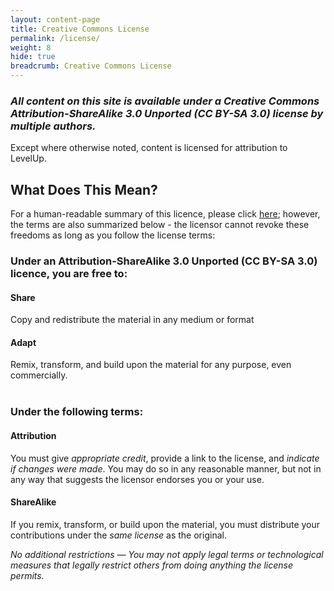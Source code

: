 ```yaml
---
layout: content-page
title: Creative Commons License
permalink: /license/
weight: 8
hide: true
breadcrumb: Creative Commons License
---
```

### *All content on this site is available under a Creative Commons Attribution-ShareAlike 3.0 Unported (CC BY-SA 3.0) license by multiple authors.*

Except where otherwise noted, content is licensed for attribution to LevelUp.

## What Does This Mean?
For a human-readable summary of this licence, please click [here](https://creativecommons.org/licenses/by-sa/3.0/); however, the terms are also summarized below - the licensor cannot revoke these freedoms as long as you follow the license terms:

### Under an Attribution-ShareAlike 3.0 Unported (CC BY-SA 3.0) licence, you are free to:

#### Share
Copy and redistribute the material in any medium or format

#### Adapt
Remix, transform, and build upon the material for any purpose, even commercially.
<br><br>

### Under the following terms:

#### Attribution
You must give *appropriate credit*, provide a link to the license, and *indicate if changes were made*. You may do so in any reasonable manner, but not in any way that suggests the licensor endorses you or your use. 

#### ShareAlike
If you remix, transform, or build upon the material, you must distribute your contributions under the *same license* as the original. 

*No additional restrictions — You may not apply legal terms or technological measures that legally restrict others from doing anything the license permits.*
<br><br>






